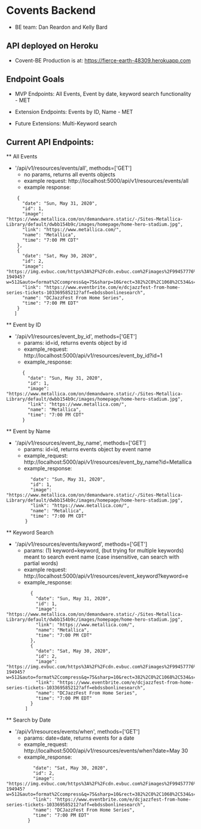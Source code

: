 # Covents Backend 

  - BE team:  Dan Reardon and Kelly Bard
  
   
## API deployed on Heroku
  
  - Covent-BE Production is at: https://fierce-earth-48309.herokuapp.com
  
  
## Endpoint Goals

  - MVP Endpoints: All Events, Event by date, keyword search functionality - MET
  
  - Extension Endpoints: Events by ID, Name - MET
  
  - Future Extensions: Multi-Keyword search
  

## Current API Endpoints:


** All Events

  - '/api/v1/resources/events/all', methods=['GET']
    - no params, returns all events objects
    - example request: http://localhost:5000/api/v1/resources/events/all
    - example response: 
  ```[
      {
        "date": "Sun, May 31, 2020",
        "id": 1,
        "image": "https://www.metallica.com/on/demandware.static/-/Sites-Metallica-Library/default/dwbb154b9c/images/homepage/home-hero-stadium.jpg",
        "link": "https://www.metallica.com/",
        "name": "Metallica",
        "time": "7:00 PM CDT"
      },
      {
        "date": "Sat, May 30, 2020",
        "id": 2,
        "image": "https://img.evbuc.com/https%3A%2F%2Fcdn.evbuc.com%2Fimages%2F99457776%2F119015619107%2F1%2Foriginal.20200424-194945?w=512&auto=format%2Ccompress&q=75&sharp=10&rect=382%2C0%2C1068%2C534&s=825de94e15775c953040327b94efe728",
        "link": "https://www.eventbrite.com/e/dcjazzfest-from-home-series-tickets-103369585212?aff=ebdssbonlinesearch",
        "name": "DCJazzFest From Home Series",
        "time": "7:00 PM EDT"
      }
     ]
  ```   

** Event by ID
    
  - '/api/v1/resources/event_by_id', methods=['GET']
    - params:  id=id, returns  events object by id
    - example_request: http://localhost:5000/api/v1/resources/event_by_id?id=1
    - example_response:
  ```
        {
          "date": "Sun, May 31, 2020",
          "id": 1,
          "image": "https://www.metallica.com/on/demandware.static/-/Sites-Metallica-Library/default/dwbb154b9c/images/homepage/home-hero-stadium.jpg",
          "link": "https://www.metallica.com/",
          "name": "Metallica",
          "time": "7:00 PM CDT"
        }
  ```

** Event by Name

  - '/api/v1/resources/event_by_name', methods=['GET']
    - params:  id=id, returns  events object by event name
    - example_request: http://localhost:5000/api/v1/resources/event_by_name?id=Metallica
    - example_response: 
 ```    {
          "date": "Sun, May 31, 2020",
          "id": 1,
          "image": "https://www.metallica.com/on/demandware.static/-/Sites-Metallica-Library/default/dwbb154b9c/images/homepage/home-hero-stadium.jpg",
          "link": "https://www.metallica.com/",
          "name": "Metallica",
          "time": "7:00 PM CDT"
        } 
  ```
    
** Keyword Search

  - '/api/v1/resources/events/keyword', methods=['GET']
    - params: (1) keyword=keyword, (but trying for multiple keywords) meant to search event name
       (case insensitive, can search with partial words)
    - example request: http://localhost:5000/api/v1/resources/event_keyword?keyword=e
    - example_response: 
 ```    [
          {
            "date": "Sun, May 31, 2020",
            "id": 1,
            "image": "https://www.metallica.com/on/demandware.static/-/Sites-Metallica-Library/default/dwbb154b9c/images/homepage/home-hero-stadium.jpg",
            "link": "https://www.metallica.com/",
            "name": "Metallica",
            "time": "7:00 PM CDT"
          },
          {
            "date": "Sat, May 30, 2020",
            "id": 2,
            "image": "https://img.evbuc.com/https%3A%2F%2Fcdn.evbuc.com%2Fimages%2F99457776%2F119015619107%2F1%2Foriginal.20200424-194945?w=512&auto=format%2Ccompress&q=75&sharp=10&rect=382%2C0%2C1068%2C534&s=825de94e15775c953040327b94efe728",
            "link": "https://www.eventbrite.com/e/dcjazzfest-from-home-series-tickets-103369585212?aff=ebdssbonlinesearch",
            "name": "DCJazzFest From Home Series",
            "time": "7:00 PM EDT"
          }
        ]
  ```

** Search by Date

  - '/api/v1/resources/events/when', methods=['GET']
    - params:  date=date, returns events for a date
    - example_request: http://localhost:5000/api/v1/resources/events/when?date=May 30
    - example_response: 
  ```   {
            "date": "Sat, May 30, 2020",
            "id": 2,
            "image": "https://img.evbuc.com/https%3A%2F%2Fcdn.evbuc.com%2Fimages%2F99457776%2F119015619107%2F1%2Foriginal.20200424-194945?w=512&auto=format%2Ccompress&q=75&sharp=10&rect=382%2C0%2C1068%2C534&s=825de94e15775c953040327b94efe728",
            "link": "https://www.eventbrite.com/e/dcjazzfest-from-home-series-tickets-103369585212?aff=ebdssbonlinesearch",
            "name": "DCJazzFest From Home Series",
            "time": "7:00 PM EDT"
          }
  ```

